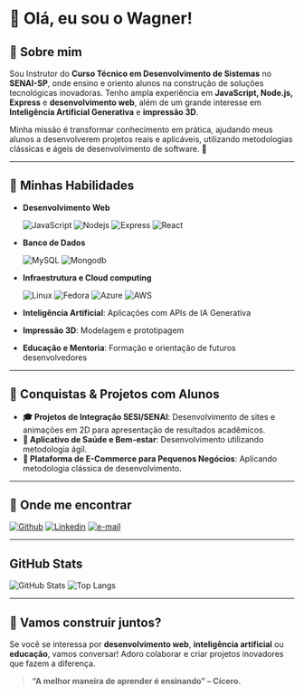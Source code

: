 # 👋 Olá, eu sou o Wagner!

## 🚀 Sobre mim

Sou Instrutor do **Curso Técnico em Desenvolvimento de Sistemas** no **SENAI-SP**, onde ensino e oriento alunos na construção de soluções tecnológicas inovadoras. Tenho ampla experiência em **JavaScript, Node.js, Express** e **desenvolvimento web**, além de um grande interesse em **Inteligência Artificial Generativa** e **impressão 3D**.

Minha missão é transformar conhecimento em prática, ajudando meus alunos a desenvolverem projetos reais e aplicáveis, utilizando metodologias clássicas e ágeis de desenvolvimento de software. 🚀

---

## 🎯 Minhas Habilidades

- **Desenvolvimento Web**

  ![JavaScript](https://img.shields.io/badge/JavaScript-F7DF1E?style=for-the-badge&logo=javascript&logoColor=black)
  ![Nodejs](https://img.shields.io/badge/Node.js-43853D?style=for-the-badge&logo=node.js&logoColor=white)
  ![Express](https://img.shields.io/badge/Express.js-404D59?style=for-the-badge)
  ![React](https://img.shields.io/badge/React-20232A?style=for-the-badge&logo=react&logoColor=61DAFB)

- **Banco de Dados**

  ![MySQL](https://img.shields.io/badge/MySQL-005C84?style=for-the-badge&logo=mysql&logoColor=white)
  ![Mongodb](https://img.shields.io/badge/MongoDB-4EA94B?style=for-the-badge&logo=mongodb&logoColor=white)

- **Infraestrutura e Cloud computing**

  ![Linux](https://img.shields.io/badge/Linux-FCC624?style=for-the-badge&logo=linux&logoColor=black)
  ![Fedora](https://img.shields.io/badge/Fedora-294172?style=for-the-badge&logo=fedora&logoColor=white)
  ![Azure](https://img.shields.io/badge/Microsoft_Azure-0089D6?style=for-the-badge&logo=microsoft-azure&logoColor=white)
  ![AWS](https://img.shields.io/badge/Amazon_AWS-FF9900?style=for-the-badge&logo=amazonaws&logoColor=white)

- **Inteligência Artificial**: Aplicações com APIs de IA Generativa

- **Impressão 3D**: Modelagem e prototipagem
- **Educação e Mentoria**: Formação e orientação de futuros desenvolvedores

---

## 📌 Conquistas & Projetos com Alunos

- **🎓 Projetos de Integração SESI/SENAI**: Desenvolvimento de sites e animações em 2D para apresentação de resultados acadêmicos.
- **📱 Aplicativo de Saúde e Bem-estar**: Desenvolvimento utilizando metodologia ágil.
- **🛒 Plataforma de E-Commerce para Pequenos Negócios**: Aplicando metodologia clássica de desenvolvimento.

---

## 📢 Onde me encontrar

[![Github](https://img.shields.io/badge/GitHub-100000?style=for-the-badge&logo=github&logoColor=white)](https://github.com/wsabor)
[![Linkedin](https://img.shields.io/badge/LinkedIn-0077B5?style=for-the-badge&logo=linkedin&logoColor=white)](https://www.linkedin.com/in/wsabor)
[![e-mail](https://img.shields.io/badge/Gmail-D14836?style=for-the-badge&logo=gmail&logoColor=white)](mailto:wsabor.senai@gmail.com)

---

## GitHub Stats

![GitHub Stats](https://github-readme-stats.vercel.app/api?username=wsabor&theme=transparent&bg_color=000&border_color=30A3DC&show_icons=true&icon_color=30A3DC&title_color=E94D5F&text_color=FFF)
![Top Langs](https://github-readme-stats-git-masterrstaa-rickstaa.vercel.app/api/top-langs/?username=wsabor&layout=compact&bg_color=000&border_color=30A3DC&title_color=E94D5F&text_color=FFF)

---

## 🚀 Vamos construir juntos?

Se você se interessa por **desenvolvimento web**, **inteligência artificial** ou **educação**, vamos conversar! Adoro colaborar e criar projetos inovadores que fazem a diferença.

> **“A melhor maneira de aprender é ensinando” – Cícero.**
